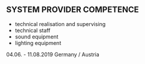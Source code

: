 ## SYSTEM PROVIDER COMPETENCE

+ technical realisation and supervising
+ technical staff
+ sound equipment
+ lighting equipment

04.06. - 11.08.2019 
Germany / Austria